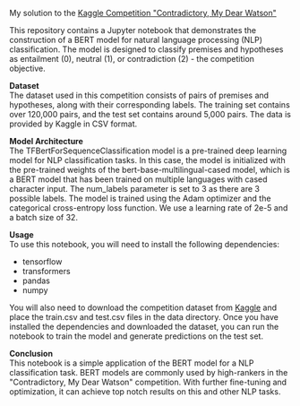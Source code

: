 My solution to the [Kaggle Competition "Contradictory, My Dear Watson"](https://www.kaggle.com/competitions/contradictory-my-dear-watson/overview)

This repository contains a Jupyter notebook that demonstrates the construction of a BERT model for natural language processing (NLP) classification. The model is designed to classify premises and hypotheses as entailment (0), neutral (1), or contradiction (2) - the competition objective.

**Dataset**<br>
The dataset used in this competition consists of pairs of premises and hypotheses, along with their corresponding labels. The training set contains over 120,000 pairs, and the test set contains around 5,000 pairs. The data is provided by Kaggle in CSV format.

**Model Architecture**<br>
The TFBertForSequenceClassification model is a pre-trained deep learning model for NLP classification tasks. In this case, the model is initialized with the pre-trained weights of the bert-base-multilingual-cased model, which is a BERT model that has been trained on multiple languages with cased character input. The num_labels parameter is set to 3 as there are 3 possible labels. The model is trained using the Adam optimizer and the categorical cross-entropy loss function. We use a learning rate of 2e-5 and a batch size of 32.

**Usage**<br>
To use this notebook, you will need to install the following dependencies:
- tensorflow
- transformers
- pandas
- numpy

You will also need to download the competition dataset from [Kaggle](https://www.kaggle.com/competitions/contradictory-my-dear-watson/data) and place the train.csv and test.csv files in the data directory.
Once you have installed the dependencies and downloaded the dataset, you can run the notebook to train the model and generate predictions on the test set.

**Conclusion**<br>
This notebook is a simple application of the BERT model for a NLP classification task. BERT models are commonly used by high-rankers in the "Contradictory, My Dear Watson" competition. With further fine-tuning and optimization, it can achieve top notch results on this and other NLP tasks.
